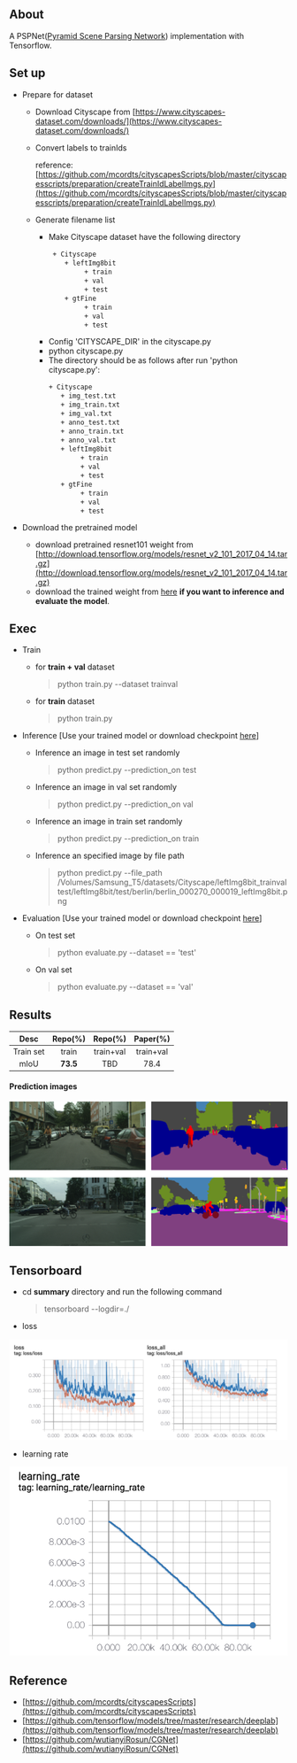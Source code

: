 ## About

A PSPNet([Pyramid Scene Parsing Network](http://openaccess.thecvf.com/content_cvpr_2017/papers/Zhao_Pyramid_Scene_Parsing_CVPR_2017_paper.pdf)) implementation with Tensorflow.

## Set up

+ Prepare for dataset

    + Download Cityscape from [https://www.cityscapes-dataset.com/downloads/](https://www.cityscapes-dataset.com/downloads/)
    
    + Convert labels to trainIds
    
        reference: [https://github.com/mcordts/cityscapesScripts/blob/master/cityscapesscripts/preparation/createTrainIdLabelImgs.py](https://github.com/mcordts/cityscapesScripts/blob/master/cityscapesscripts/preparation/createTrainIdLabelImgs.py)
        
    + Generate filename list

        + Make Cityscape dataset have the following directory
           ```
            + Cityscape	
               + leftImg8bit
                    + train
                    + val
                    + test
               + gtFine	
                    + train
                    + val
                    + test
            ``` 
        + Config 'CITYSCAPE_DIR' in the cityscape.py
        + python cityscape.py 
        + The directory should be as follows after run 'python cityscape.py':
            ```
            + Cityscape
               + img_test.txt	
               + img_train.txt	
               + img_val.txt
               + anno_test.txt
               + anno_train.txt	
               + anno_val.txt	
               + leftImg8bit
                    + train
                    + val
                    + test
               + gtFine	
                    + train
                    + val
                    + test
            ```
    
+ Download the pretrained model
    + download pretrained resnet101 weight from [http://download.tensorflow.org/models/resnet_v2_101_2017_04_14.tar.gz](http://download.tensorflow.org/models/resnet_v2_101_2017_04_14.tar.gz)
    + download the trained weight from [here](https://pan.baidu.com/s/19emHaT8PMoEcDBJoWGYcFQ) **if you want to inference and evaluate the model**.
    

## Exec

+ Train

    + for **train + val** dataset
    
        > python train.py --dataset trainval
        
    + for **train** dataset
     
        > python train.py

+ Inference [Use your trained model or download checkpoint [here](https://pan.baidu.com/s/19emHaT8PMoEcDBJoWGYcFQ)]

    + Inference an image in test set randomly
        
        > python predict.py --prediction_on test
        
    + Inference an image in val set randomly
    
        > python predict.py --prediction_on val
    
    + Inference an image in train set randomly
    
        > python predict.py --prediction_on train
    
    + Inference an specified image by file path
    
        > python predict.py --file_path /Volumes/Samsung_T5/datasets/Cityscape/leftImg8bit_trainvaltest/leftImg8bit/test/berlin/berlin_000270_000019_leftImg8bit.png
        
    
+ Evaluation [Use your trained model or download checkpoint [here](https://pan.baidu.com/s/19emHaT8PMoEcDBJoWGYcFQ)]

    + On test set
    
        > python evaluate.py --dataset == 'test'
        
    + On val set
    
        > python evaluate.py --dataset == 'val'
        


## Results

| Desc | Repo(%) | Repo(%) | Paper(%) |
| :---:| :---: | :----: | :----: |
|Train set| train | train+val | train+val |
|mIoU| **73.5** | TBD | 78.4 |

#### Prediction images

![](./test_results/predictions.png)

## Tensorboard

+ cd **summary** directory and run the following command

    > tensorboard --logdir=./

+ loss

![](./test_results/loss.png)
    
+ learning rate

![](./test_results/lr.png)


## Reference

+ [https://github.com/mcordts/cityscapesScripts](https://github.com/mcordts/cityscapesScripts)
+ [https://github.com/tensorflow/models/tree/master/research/deeplab](https://github.com/tensorflow/models/tree/master/research/deeplab)
+ [https://github.com/wutianyiRosun/CGNet](https://github.com/wutianyiRosun/CGNet)
